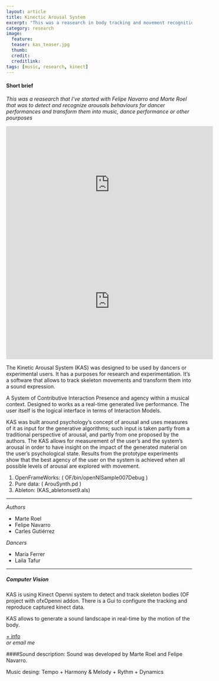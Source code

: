 ```yaml
---
layout: article
title: Kinectic Arousal System
excerpt: "This was a reasearch in body tracking and movement recognition for dance performances, music"
category: research
image: 
  feature:
  teaser: kas_teaser.jpg
  thumb: 
  credit: 
  creditlink: 
tags: [music, research, kinect]
---
```



#### Short brief 
*This was a reasearch that I've started with Felipe Navarro and Marte Roel that was to detect and recognize arousals behaviours for dancer performances and transform them into music, dance performance or other pourposes*


<iframe width="560" height="315" src="https://www.youtube.com/embed/CS_O_ozSJ6Y" frameborder="0" allowfullscreen></iframe>

<iframe width="560" height="315" src="https://www.youtube.com/embed/cUL0NvuvcsQ" frameborder="0" allowfullscreen></iframe>

The Kinetic Arousal System (KAS) was designed to be used by dancers or experimental users. It has a purposes for research and experimentation. It’s a software that allows to track skeleton movements and transform them into a sound expression.

A System of Contributive Interaction Presence and agency within a musical context.
Designed to works as a real-time generated live performance.
The user itself is the logical interface in terms of Interaction Models.

KAS was built around psychology’s concept of arousal and uses measures of it as input for the generative algorithms; such input is taken partly from a traditional perspective of arousal, and partly from one proposed by the authors. The KAS allows for measurement of the user’s and the system’s arousal in order to have insight on the impact of the generated material on the user’s psychological state. Results from the prototype experiments show that the best agency of the user on the system is achieved when all possible levels of arousal are explored with movement.

1. OpenFrameWorks: ( OF/bin/openNISample007Debug )
2. Pure data: ( ArouSynth.pd )
3. Ableton: (KAS_abletonset9.als)

***

*Authors*

- Marte Roel
- Felipe Navarro
- Carles Gutiérrez


*Dancers*  

- María Ferrer
- Laila Tafur

------

##### Computer Vision
KAS is using Kinect Openni system to detect and track skeleton bodies (OF project with ofxOpenni addon. There is a Gui to configure the tracking and reproduce captured kinect data. 

KAS allows to generate a sound landscape in real-time by the motion of the body.

[+ info](https://kinecticarousalsystem.wordpress.com "KAS wordpress")<br/>
*or email me*

####Sound description:
Sound was developed by Marte Roel and Felipe Navarro.

Music desing:
Tempo + Harmony & Melody + Rythm  + Dynamics
